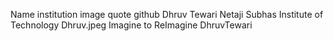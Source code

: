 Name	institution	image	quote	github
Dhruv Tewari
Netaji Subhas Institute of Technology
Dhruv.jpeg
Imagine to ReImagine
DhruvTewari
